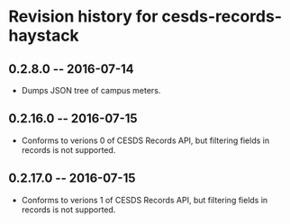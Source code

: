 # Revision history for cesds-records-haystack

## 0.2.8.0  -- 2016-07-14

* Dumps JSON tree of campus meters.

## 0.2.16.0  -- 2016-07-15

* Conforms to verions 0 of CESDS Records API, but filtering fields in records is not supported.

## 0.2.17.0  -- 2016-07-15

* Conforms to verions 1 of CESDS Records API, but filtering fields in records is not supported.
